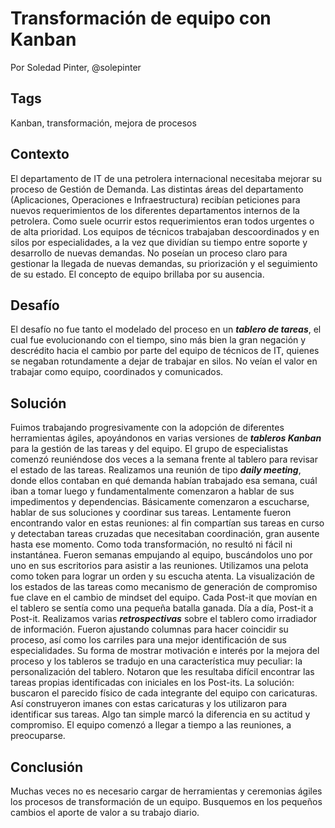 Transformación de equipo con Kanban
===
Por Soledad Pinter, @solepinter

Tags
---
Kanban, transformación, mejora de procesos

Contexto
---
El departamento de IT de una petrolera internacional necesitaba  mejorar su proceso de Gestión de Demanda.  Las distintas áreas  del departamento (Aplicaciones, Operaciones e Infraestructura) recibían  peticiones para nuevos requerimientos de los diferentes departamentos internos de la petrolera. Como suele ocurrir estos requerimientos eran todos urgentes o de alta prioridad. Los equipos de técnicos trabajaban descoordinados y en silos por especialidades, a la vez que dividían su tiempo entre soporte y desarrollo de nuevas demandas. No poseían un proceso claro para gestionar la llegada de nuevas demandas, su priorización y el seguimiento de su estado. El concepto de equipo brillaba por su ausencia.

Desafío
---
El desafío no fue tanto el modelado del proceso en un **_tablero de tareas_**, el cual fue evolucionando con el tiempo, sino más bien la gran negación y descrédito hacia el cambio por parte del equipo de técnicos de IT, quienes se negaban rotundamente a dejar de trabajar en silos.  No veían el valor en trabajar como equipo, coordinados y comunicados.

Solución
---
Fuimos trabajando progresivamente con la adopción de diferentes herramientas ágiles, apoyándonos en varias versiones de **_tableros Kanban_** para la gestión de las tareas y del equipo.
El grupo de especialistas comenzó reuniéndose dos veces a la semana frente al tablero para revisar el estado de las tareas. Realizamos una reunión de tipo **_daily meeting_**, donde ellos contaban en qué demanda habían trabajado esa semana, cuál iban a tomar luego y fundamentalmente comenzaron a hablar de sus impedimentos y dependencias. Básicamente comenzaron a escucharse, hablar de sus soluciones y coordinar sus tareas. Lentamente fueron encontrando valor en estas reuniones: al fin compartían sus tareas en curso y detectaban tareas cruzadas que necesitaban coordinación, gran ausente hasta ese momento.
Como toda transformación, no resultó ni fácil ni instantánea. Fueron semanas empujando al equipo, buscándolos uno por uno en sus escritorios para asistir a las reuniones. Utilizamos una pelota como token para lograr un orden y su escucha atenta. La visualización de los estados de las tareas como mecanismo de generación de compromiso fue clave en el cambio de mindset del equipo. Cada Post-it que movían en el tablero se sentía como una pequeña batalla ganada. Día a día, Post-it a Post-it.
Realizamos varias **_retrospectivas_** sobre el tablero como irradiador de información. Fueron ajustando columnas para hacer coincidir su proceso, así como los carriles para una mejor identificación de sus especialidades.
Su forma de mostrar motivación e interés por la mejora del proceso y los tableros se tradujo en una característica muy peculiar: la personalización del tablero.  Notaron que les resultaba difícil encontrar las tareas propias identificadas con iniciales en los Post-its. La solución: buscaron el parecido físico de cada integrante del equipo con caricaturas. Así construyeron imanes con estas caricaturas y los utilizaron para identificar sus tareas. Algo tan simple marcó la diferencia en su actitud y compromiso.  El equipo comenzó a llegar a tiempo a las reuniones, a preocuparse.

Conclusión
---
Muchas veces no es necesario cargar de herramientas y ceremonias ágiles los procesos de transformación de un equipo. Busquemos en los pequeños cambios el aporte  de valor a su trabajo diario.
